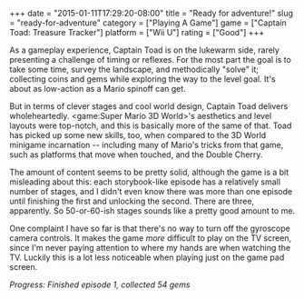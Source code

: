 +++
date = "2015-01-11T17:29:20-08:00"
title = "Ready for adventure!"
slug = "ready-for-adventure"
category = ["Playing A Game"]
game = ["Captain Toad: Treasure Tracker"]
platform = ["Wii U"]
rating = ["Good"]
+++

As a gameplay experience, Captain Toad is on the lukewarm side, rarely presenting a challenge of timing or reflexes.  For the most part the goal is to take some time, survey the landscape, and methodically "solve" it; collecting coins and gems while exploring the way to the level goal.  It's about as low-action as a Mario spinoff can get.

But in terms of clever stages and cool world design, Captain Toad delivers wholeheartedly.  <game:Super Mario 3D World>'s aesthetics and level layouts were top-notch, and this is basically more of the same of that.  Toad has picked up some new skills, too, when compared to the 3D World minigame incarnation -- including many of Mario's tricks from that game, such as platforms that move when touched, and the Double Cherry.

The amount of content seems to be pretty solid, although the game is a bit misleading about this: each storybook-like episode has a relatively small number of stages, and I didn't even know there was more than one episode until finishing the first and unlocking the second.  There are three, apparently.  So 50-or-60-ish stages sounds like a pretty good amount to me.

One complaint I have so far is that there's no way to turn off the gyroscope camera controls.  It makes the game <i>more</i> difficult to play on the TV screen, since I'm never paying attention to where my hands are when watching the TV.  Luckily this is a lot less noticeable when playing just on the game pad screen.

<i>Progress: Finished episode 1, collected 54 gems</i>